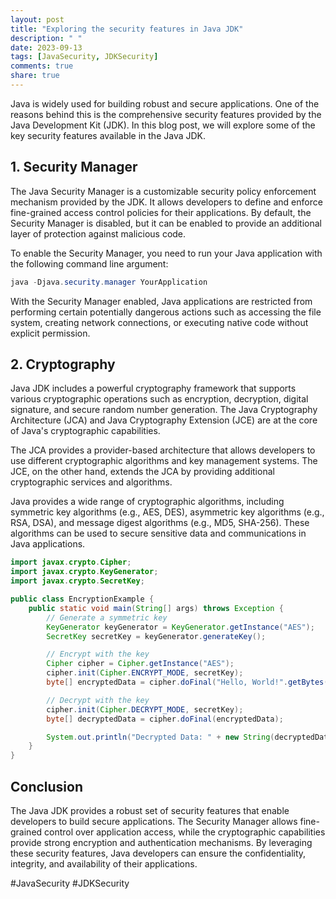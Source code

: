 ```yaml
---
layout: post
title: "Exploring the security features in Java JDK"
description: " "
date: 2023-09-13
tags: [JavaSecurity, JDKSecurity]
comments: true
share: true
---
```


Java is widely used for building robust and secure applications. One of the reasons behind this is the comprehensive security features provided by the Java Development Kit (JDK). In this blog post, we will explore some of the key security features available in the Java JDK.

## 1. Security Manager

The Java Security Manager is a customizable security policy enforcement mechanism provided by the JDK. It allows developers to define and enforce fine-grained access control policies for their applications. By default, the Security Manager is disabled, but it can be enabled to provide an additional layer of protection against malicious code.

To enable the Security Manager, you need to run your Java application with the following command line argument:

```java
java -Djava.security.manager YourApplication
```

With the Security Manager enabled, Java applications are restricted from performing certain potentially dangerous actions such as accessing the file system, creating network connections, or executing native code without explicit permission.

## 2. Cryptography

Java JDK includes a powerful cryptography framework that supports various cryptographic operations such as encryption, decryption, digital signature, and secure random number generation. The Java Cryptography Architecture (JCA) and Java Cryptography Extension (JCE) are at the core of Java's cryptographic capabilities.

The JCA provides a provider-based architecture that allows developers to use different cryptographic algorithms and key management systems. The JCE, on the other hand, extends the JCA by providing additional cryptographic services and algorithms.

Java provides a wide range of cryptographic algorithms, including symmetric key algorithms (e.g., AES, DES), asymmetric key algorithms (e.g., RSA, DSA), and message digest algorithms (e.g., MD5, SHA-256). These algorithms can be used to secure sensitive data and communications in Java applications.

```java
import javax.crypto.Cipher;
import javax.crypto.KeyGenerator;
import javax.crypto.SecretKey;

public class EncryptionExample {
    public static void main(String[] args) throws Exception {
        // Generate a symmetric key
        KeyGenerator keyGenerator = KeyGenerator.getInstance("AES");
        SecretKey secretKey = keyGenerator.generateKey();

        // Encrypt with the key
        Cipher cipher = Cipher.getInstance("AES");
        cipher.init(Cipher.ENCRYPT_MODE, secretKey);
        byte[] encryptedData = cipher.doFinal("Hello, World!".getBytes());

        // Decrypt with the key
        cipher.init(Cipher.DECRYPT_MODE, secretKey);
        byte[] decryptedData = cipher.doFinal(encryptedData);

        System.out.println("Decrypted Data: " + new String(decryptedData));
    }
}
```

## Conclusion

The Java JDK provides a robust set of security features that enable developers to build secure applications. The Security Manager allows fine-grained control over application access, while the cryptographic capabilities provide strong encryption and authentication mechanisms. By leveraging these security features, Java developers can ensure the confidentiality, integrity, and availability of their applications.

#JavaSecurity #JDKSecurity